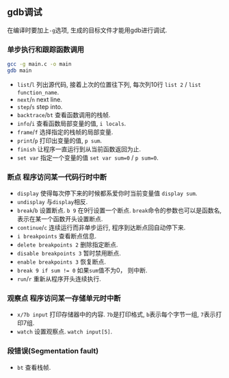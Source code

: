 ## gdb调试

在编译时要加上`-g`选项, 生成的目标文件才能用gdb进行调试.

### 单步执行和跟踪函数调用
```bash
gcc -g main.c -o main
gdb main
```
  - `list`/`l` 列出源代码, 接着上次的位置往下列, 每次列10行 `list 2` / `list function_name`.
  - `next`/`n` next line.
  - `step`/`s` step into.
  - `backtrace`/`bt` 查看函数调用的栈帧.
  - `info`/`i` 查看函数局部变量的值, `i locals`.
  - `frame`/`f` 选择指定的栈帧的局部变量.
  - `print`/`p` 打印出变量的值, `p sum`.
  - `finish` 让程序一直运行到从当前函数返回为止.
  - `set var` 指定一个变量的值 `set var sum=0` / `p sum=0`.

### 断点 程序访问某一代码行时中断
  - `display` 使得每次停下来的时候都系爱你时当前变量值 `display sum`.
  - `undisplay` 与`display`相反.
  - `break`/`b` 设置断点. `b 9` 在9行设置一个断点. `break`命令的参数也可以是函数名, 表示在某一个函数开头设置断点.
  - `continue`/`c` 连续运行而非单步运行, 程序到达断点回自动停下来.
  - `i breakpoints` 查看断点信息.
  - `delete breakpoints 2` 删除指定断点.
  - `disable breakpoints 3` 暂时禁用断点.
  - `enable breakpoints 3` 恢复断点.
  - `break 9 if sum != 0` 如果`sum`值不为0， 则中断.
  - `run`/`r` 重新从程序开头连续执行.

### 观察点 程序访问某一存储单元时中断
  - `x/7b input` 打印存储器中的内容. `7b`是打印格式, `b`表示每个字节一组, `7`表示打印7组.
  - `watch` 设置观察点. `watch input[5]`.

### 段错误(Segmentation fault)
  - `bt` 查看栈帧.